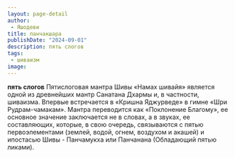 ```yaml
---
layout: page-detail
author:
 - Яшодеви
title: панчакшара
publishDate: "2024-09-01"
description: пять слогов
tags:
 - шиваизм
image: 
---
```


__пять слогов__
Пятислоговая мантра Шивы «Намах шивайя» является одной из древнейших мантр Санатана Дхармы и, в частности, шиваизма. Впервые встречается в «Кришна Яджурведе» в гимне «Шри Рудрам-чамакам». Мантра переводится как «Поклонение Благому», ее основное значение заключается не в словах, а в звуках, ее составляющих, которые, в свою очередь, связываются с пятью первоэлементами (землей, водой, огнем, воздухом и акашей) и ипостасью Шивы - Панчамукха или Панчанана (Обладающий пятью ликами).

